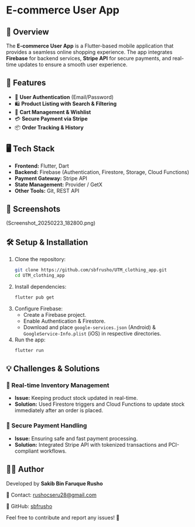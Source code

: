 # E-commerce User App

## 📌 Overview
The **E-commerce User App** is a Flutter-based mobile application that provides a seamless online shopping experience. The app integrates **Firebase** for backend services, **Stripe API** for secure payments, and real-time updates to ensure a smooth user experience.

## 🚀 Features
- 🔐 **User Authentication** (Email/Password)
- 🛍 **Product Listing with Search & Filtering**
- 🛒 **Cart Management & Wishlist**
- 💳 **Secure Payment via Stripe**
- 📦 **Order Tracking & History**

## 🖥 Tech Stack
- **Frontend:** Flutter, Dart
- **Backend:** Firebase (Authentication, Firestore, Storage, Cloud Functions)
- **Payment Gateway:** Stripe API
- **State Management:** Provider / GetX
- **Other Tools:** Git, REST API

## 📸 Screenshots
(Screenshot_20250223_182800.png)

## 🛠 Setup & Installation
1. Clone the repository:
   ```sh
   git clone https://github.com/sbfrusho/UTM_clothing_app.git
   cd UTM_clothing_app
   ```
2. Install dependencies:
   ```sh
   flutter pub get
   ```
3. Configure Firebase:
   - Create a Firebase project.
   - Enable Authentication & Firestore.
   - Download and place `google-services.json` (Android) & `GoogleService-Info.plist` (iOS) in respective directories.
4. Run the app:
   ```sh
   flutter run
   ```

## 💡 Challenges & Solutions
### 🔄 Real-time Inventory Management
- **Issue:** Keeping product stock updated in real-time.
- **Solution:** Used Firestore triggers and Cloud Functions to update stock immediately after an order is placed.

### 🔐 Secure Payment Handling
- **Issue:** Ensuring safe and fast payment processing.
- **Solution:** Integrated Stripe API with tokenized transactions and PCI-compliant workflows.

## 👨‍💻 Author
Developed by **Sakib Bin Faruque Rusho**

📧 Contact: [rushocseru28@gmail.com](mailto:rushocseru28@gmail.com)

🔗 GitHub: [sbfrusho](https://github.com/sbfrusho)

Feel free to contribute and report any issues! 🚀
